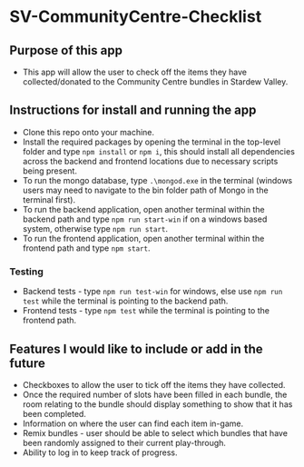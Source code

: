 # SV-CommunityCentre-Checklist


## Purpose of this app
- This app will allow the user to check off the items they have collected/donated to the Community Centre bundles in Stardew Valley.

## Instructions for install and running the app
- Clone this repo onto your machine.
- Install the required packages by opening the terminal in the top-level folder and type `npm install` or `npm i`, this should install all dependencies across the backend and frontend locations due to necessary scripts being present.
- To run the mongo database, type `.\mongod.exe` in the terminal (windows users may need to navigate to the bin folder path of Mongo in the terminal first).
- To run the backend application, open another terminal within the backend path and type `npm run start-win` if on a windows based system, otherwise type `npm run start`.
- To run the frontend application, open another terminal within the frontend path and type `npm start`.

### Testing
- Backend tests - type `npm run test-win` for windows, else use `npm run test` while the terminal is pointing to the backend path.
- Frontend tests - type `npm test` while the terminal is pointing to the frontend path.


## Features I would like to include or add in the future
- Checkboxes to allow the user to tick off the items they have collected.
- Once the required number of slots have been filled in each bundle, the room relating to the bundle should display something to show that it has been completed.
- Information on where the user can find each item in-game.
- Remix bundles - user should be able to select which bundles that have been randomly assigned to their current play-through.
- Ability to log in to keep track of progress.